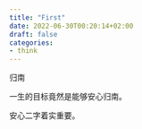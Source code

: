 ```yaml
---
title: "First"
date: 2022-06-30T00:20:14+02:00
draft: false
categories:
- think
---
```


归南

一生的目标竟然是能够安心归南。

安心二字着实重要。
